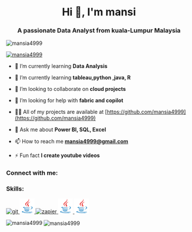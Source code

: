<h1 align="center">Hi 👋, I'm mansi</h1>
<h3 align="center">A passionate Data Analyst from kuala-Lumpur Malaysia</h3>

<p align="left"> <img src="https://komarev.com/ghpvc/?username=mansia4999&label=Profile%20views&color=0e75b6&style=flat" alt="mansia4999" /> </p>

<p align="left"> <a href="https://github.com/ryo-ma/github-profile-trophy"><img src="https://github-profile-trophy.vercel.app/?username=mansia4999" alt="mansia4999" /></a> </p>

- 🔭 I’m currently learning **Data Analysis**

- 🌱 I’m currently learning **tableau,python ,java, R**

- 👯 I’m looking to collaborate on **cloud projects**

- 🤝 I’m looking for help with **fabric and copilot**

- 👨‍💻 All of my projects are available at [https://github.com/mansia4999](https://github.com/mansia4999)

- 💬 Ask me about **Power BI, SQL, Excel**

- 📫 How to reach me **mansia4999@gmail.com**

- ⚡ Fun fact **I create youtube videos**

<h3 align="left">Connect with me:</h3>
<p align="left">
</p>

<h3 align="left">Skills:</h3>
<p align="left"> <a href="https://git-scm.com/" target="_blank" rel="noreferrer"> <img src="https://www.vectorlogo.zone/logos/git-scm/git-scm-icon.svg" alt="git" width="40" height="40"/> </a> <a href="https://app.powerbi.com/" target="_blank" rel="noreferrer"> <img src="https://raw.githubusercontent.com/devicons/devicon/master/icons/java/java-original.svg" alt="java" width="40" height="40"/> </a> <a href="https://www.tableau.com/" target="_blank" rel="noreferrer"> <img src="https://www.vectorlogo.zone/logos/zapier/zapier-icon.svg" alt="zapier" width="40" height="40"/> </a> 
 <a href="https://www.postgresql.org/" target="_blank" rel="noreferrer"> <img src="https://raw.githubusercontent.com/devicons/devicon/master/icons/java/java-original.svg" alt="java" width="40" height="40"/> </a>
<a href="https://www.postgresql.org/" target="_blank" rel="noreferrer"> <img src="https://raw.githubusercontent.com/devicons/devicon/master/icons/java/java-original.svg" alt="java" width="40" height="40"/> </a></p>

<p><img align="left" src="https://github-readme-stats.vercel.app/api/top-langs?username=mansia4999&show_icons=true&locale=en&layout=compact" alt="mansia4999" /></p>

<p>&nbsp;<img align="center" src="https://github-readme-stats.vercel.app/api?username=mansia4999&show_icons=true&locale=en" alt="mansia4999" /></p>
